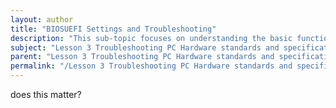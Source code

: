 ```yaml
---
layout: author
title: "BIOSUEFI Settings and Troubleshooting"
description: "This sub-topic focuses on understanding the basic functions and configuration options of BIOS and UEFI firmware interfaces. It covers how to access these settings, the implications of various configurations on system performance and hardware compatibility, and common troubleshooting steps for boot issues, hardware recognition problems, and system errors associated with BIOS/UEFI. Emphasis is placed on updating firmware, restoring default settings, and managing device boot order."
subject: "Lesson 3 Troubleshooting PC Hardware standards and specifications"
parent: "Lesson 3 Troubleshooting PC Hardware standards and specifications"
permalink: "/Lesson 3 Troubleshooting PC Hardware standards and specifications/BIOSUEFI Settings and Troubleshooting/"
---
```


does this matter?

